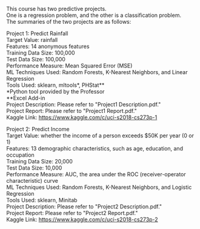 This course has two predictive projects.  
One is a regression problem, and the other is a classification problem.  
The summaries of the two projects are as follows:  

Project 1: Predict Rainfall  
Target Value: rainfall  
Features: 14 anonymous features  
Training Data Size: 100,000  
Test Data Size: 100,000  
Performance Measure: Mean Squared Error (MSE)  
ML Techniques Used: Random Forests, K-Nearest Neighbors, and Linear Regression  
Tools Used: sklearn, mltools*, PHStat**  
*Python tool provided by the Professor  
**Excel Add-in  
Project Description: Please refer to "Project1 Description.pdf."  
Project Report: Please refer to "Project1 Report.pdf."  
Kaggle Link: https://www.kaggle.com/c/uci-s2018-cs273p-1  

Project 2: Predict Income  
Target Value: whether the income of a person exceeds $50K per year (0 or 1)  
Features: 13 demographic characteristics, such as age, education, and occupation  
Training Data Size: 20,000  
Test Data Size: 10,000  
Performance Measure: AUC, the area under the ROC (receiver-operator characteristic) curve  
ML Techniques Used: Random Forests, K-Nearest Neighbors, and Logistic Regression  
Tools Used: sklearn, Minitab  
Project Description: Please refer to "Project2 Description.pdf."  
Project Report: Please refer to "Project2 Report.pdf."  
Kaggle Link: https://www.kaggle.com/c/uci-s2018-cs273p-2  

